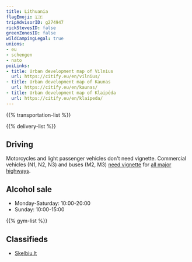 ```yaml
---
title: Lithuania
flagEmoji: 🇱🇹
tripAdvisorID: g274947
rickStevesID: false
greenZonesID: false
wildCampingLegal: true
unions:
- eu
- schengen
- nato
poiLinks:
- title: Urban development map of Vilnius
  url: https://citify.eu/en/vilnius/
- title: Urban development map of Kaunas
  url: https://citify.eu/en/kaunas/
- title: Urban development map of Klaipėda
  url: https://citify.eu/en/klaipeda/
---
```


{{% transportation-list %}}

{{% delivery-list %}}

## Driving

Motorcycles and light passenger vehicles don't need vignette. Commercial vehicles (N1, N2, N3) and buses (M2, M3) [need vignette](https://pirkti.keliumokestis.lt/pages/tollRates.xhtml) for [all major highways](https://keliumokestis.lt/pages/tollRoad.xhtml).

## Alcohol sale

- Monday-Saturday: 10:00-20:00
- Sunday: 10:00-15:00

{{% gym-list %}}

## Classifieds

- [Skelbiu.lt](https://skelbiu.lt/)
